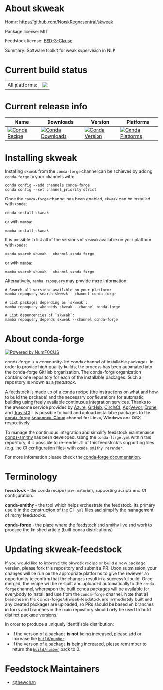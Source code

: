 About skweak
============

Home: https://github.com/NorskRegnesentral/skweak

Package license: MIT

Feedstock license: [BSD-3-Clause](https://github.com/conda-forge/skweak-feedstock/blob/main/LICENSE.txt)

Summary: Software toolkit for weak supervision in NLP

Current build status
====================


<table><tr><td>All platforms:</td>
    <td>
      <a href="https://dev.azure.com/conda-forge/feedstock-builds/_build/latest?definitionId=14945&branchName=main">
        <img src="https://dev.azure.com/conda-forge/feedstock-builds/_apis/build/status/skweak-feedstock?branchName=main">
      </a>
    </td>
  </tr>
</table>

Current release info
====================

| Name | Downloads | Version | Platforms |
| --- | --- | --- | --- |
| [![Conda Recipe](https://img.shields.io/badge/recipe-skweak-green.svg)](https://anaconda.org/conda-forge/skweak) | [![Conda Downloads](https://img.shields.io/conda/dn/conda-forge/skweak.svg)](https://anaconda.org/conda-forge/skweak) | [![Conda Version](https://img.shields.io/conda/vn/conda-forge/skweak.svg)](https://anaconda.org/conda-forge/skweak) | [![Conda Platforms](https://img.shields.io/conda/pn/conda-forge/skweak.svg)](https://anaconda.org/conda-forge/skweak) |

Installing skweak
=================

Installing `skweak` from the `conda-forge` channel can be achieved by adding `conda-forge` to your channels with:

```
conda config --add channels conda-forge
conda config --set channel_priority strict
```

Once the `conda-forge` channel has been enabled, `skweak` can be installed with `conda`:

```
conda install skweak
```

or with `mamba`:

```
mamba install skweak
```

It is possible to list all of the versions of `skweak` available on your platform with `conda`:

```
conda search skweak --channel conda-forge
```

or with `mamba`:

```
mamba search skweak --channel conda-forge
```

Alternatively, `mamba repoquery` may provide more information:

```
# Search all versions available on your platform:
mamba repoquery search skweak --channel conda-forge

# List packages depending on `skweak`:
mamba repoquery whoneeds skweak --channel conda-forge

# List dependencies of `skweak`:
mamba repoquery depends skweak --channel conda-forge
```


About conda-forge
=================

[![Powered by
NumFOCUS](https://img.shields.io/badge/powered%20by-NumFOCUS-orange.svg?style=flat&colorA=E1523D&colorB=007D8A)](https://numfocus.org)

conda-forge is a community-led conda channel of installable packages.
In order to provide high-quality builds, the process has been automated into the
conda-forge GitHub organization. The conda-forge organization contains one repository
for each of the installable packages. Such a repository is known as a *feedstock*.

A feedstock is made up of a conda recipe (the instructions on what and how to build
the package) and the necessary configurations for automatic building using freely
available continuous integration services. Thanks to the awesome service provided by
[Azure](https://azure.microsoft.com/en-us/services/devops/), [GitHub](https://github.com/),
[CircleCI](https://circleci.com/), [AppVeyor](https://www.appveyor.com/),
[Drone](https://cloud.drone.io/welcome), and [TravisCI](https://travis-ci.com/)
it is possible to build and upload installable packages to the
[conda-forge](https://anaconda.org/conda-forge) [Anaconda-Cloud](https://anaconda.org/)
channel for Linux, Windows and OSX respectively.

To manage the continuous integration and simplify feedstock maintenance
[conda-smithy](https://github.com/conda-forge/conda-smithy) has been developed.
Using the ``conda-forge.yml`` within this repository, it is possible to re-render all of
this feedstock's supporting files (e.g. the CI configuration files) with ``conda smithy rerender``.

For more information please check the [conda-forge documentation](https://conda-forge.org/docs/).

Terminology
===========

**feedstock** - the conda recipe (raw material), supporting scripts and CI configuration.

**conda-smithy** - the tool which helps orchestrate the feedstock.
                   Its primary use is in the construction of the CI ``.yml`` files
                   and simplify the management of *many* feedstocks.

**conda-forge** - the place where the feedstock and smithy live and work to
                  produce the finished article (built conda distributions)


Updating skweak-feedstock
=========================

If you would like to improve the skweak recipe or build a new
package version, please fork this repository and submit a PR. Upon submission,
your changes will be run on the appropriate platforms to give the reviewer an
opportunity to confirm that the changes result in a successful build. Once
merged, the recipe will be re-built and uploaded automatically to the
`conda-forge` channel, whereupon the built conda packages will be available for
everybody to install and use from the `conda-forge` channel.
Note that all branches in the conda-forge/skweak-feedstock are
immediately built and any created packages are uploaded, so PRs should be based
on branches in forks and branches in the main repository should only be used to
build distinct package versions.

In order to produce a uniquely identifiable distribution:
 * If the version of a package **is not** being increased, please add or increase
   the [``build/number``](https://docs.conda.io/projects/conda-build/en/latest/resources/define-metadata.html#build-number-and-string).
 * If the version of a package **is** being increased, please remember to return
   the [``build/number``](https://docs.conda.io/projects/conda-build/en/latest/resources/define-metadata.html#build-number-and-string)
   back to 0.

Feedstock Maintainers
=====================

* [@thewchan](https://github.com/thewchan/)

